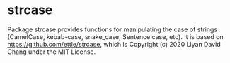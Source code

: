 # strcase

Package strcase provides functions for manipulating the case of strings (CamelCase, kebab-case, snake_case, Sentence case, etc). It is based on https://github.com/ettle/strcase, which is Copyright (c) 2020 Liyan David Chang under the MIT License.
